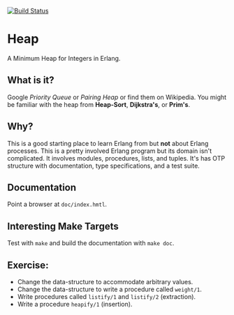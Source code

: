 [![Build Status](https://travis-ci.org/Dzol/heap.svg?branch=master)](https://travis-ci.org/Dzol/heap)

# Heap

A Minimum Heap for Integers in Erlang.

## What is it?

Google _Priority Queue_ or _Pairing Heap_ or find them on Wikipedia.
You might be familiar with the heap from **Heap-Sort**, **Dijkstra's**, or **Prim's**.

## Why?

This is a good starting place to learn Erlang from but **not** about Erlang processes.
This is a pretty involved Erlang program but its domain isn't complicated.
It involves modules, procedures, lists, and tuples.
It's has OTP structure with documentation, type specifications, and a test suite.

## Documentation

Point a browser at `doc/index.hmtl`.

## Interesting Make Targets

Test with `make` and build the documentation with `make doc`.

## Exercise:

* Change the data-structure to accommodate arbitrary values.
* Change the data-structure to write a procedure called `weight/1`.
* Write procedures called `listify/1` and `listify/2` (extraction).
* Write a procedure `heapify/1` (insertion).
